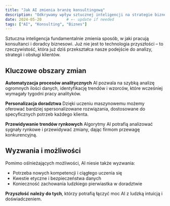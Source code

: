 ```yaml
---
title: "Jak AI zmienia branżę konsultingową"
description: "Odkrywamy wpływ sztucznej inteligencji na strategie biznesowe."
date: 2024-05-20           # ←- update if needed
tags: ["AI", "Konsulting", "Biznes"]
---
```

Sztuczna inteligencja fundamentalnie zmienia sposób, w jaki pracują konsultanci i doradcy biznesowi. Już nie jest to technologia przyszłości – to rzeczywistość, która już dziś przekształca nasze podejście do analizy, strategii i obsługi klientów.

## Kluczowe obszary zmian

**Automatyzacja procesów analitycznych** 
AI pozwala na szybką analizę ogromnych ilości danych, identyfikację trendów i wzorców, które wcześniej wymagały tygodni pracy analityków.

**Personalizacja doradztwa**
Dzięki uczeniu maszynowemu możemy oferować bardziej spersonalizowane rozwiązania, dostosowane do specyficznych potrzeb każdego klienta.

**Przewidywanie trendów rynkowych**
Algorytmy AI potrafią analizować sygnały rynkowe i przewidywać zmiany, dając firmom przewagę konkurencyjną.

## Wyzwania i możliwości

Pomimo oślnieżających możliwości, AI niesie także wyzwania:
- Potrzeba nowych kompetencji i ciągłego uczenia się
- Kwestie etyczne i bezpieczeństwa danych
- Konieczność zachowania ludzkiego pierwiastka w doradztwie

**Przyszłość należy do tych**, którzy potrafią łączyć moc AI z ludzką intuicją i doświadczeniem.
